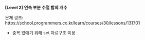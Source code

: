 **[Level 2] 연속 부분 수열 합의 개수**

문제 링크: https://school.programmers.co.kr/learn/courses/30/lessons/131701

* 중복 없애기 위해 set 자료구조 이용
